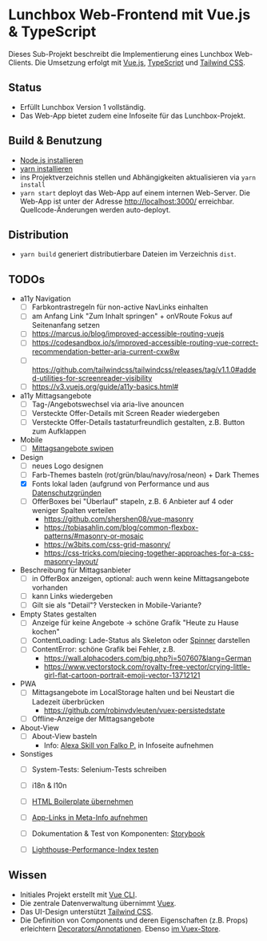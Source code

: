 # Lunchbox Web-Frontend mit Vue.js & TypeScript

Dieses Sub-Projekt beschreibt die Implementierung eines Lunchbox Web-Clients. Die Umsetzung erfolgt mit [Vue.js](https://vuejs.org/), [TypeScript](https://www.typescriptlang.org/) und [Tailwind CSS](https://tailwindcss.com/).



## Status

- Erfüllt Lunchbox Version 1 vollständig.
- Das Web-App bietet zudem eine Infoseite für das Lunchbox-Projekt.



## Build & Benutzung

- [Node.js installieren](https://nodejs.org/en/download/package-manager/)
- [yarn installieren](https://yarnpkg.com/lang/en/docs/install)
- ins Projektverzeichnis stellen und Abhängigkeiten aktualisieren via `yarn install`
- `yarn start` deployt das Web-App auf einem internen Web-Server. Die Web-App ist unter der Adresse [http://localhost:3000/](http://localhost:3000/) erreichbar. Quellcode-Änderungen werden auto-deployt.



## Distribution

- `yarn build` generiert distributierbare Dateien im Verzeichnis `dist`.



## TODOs

- a11y Navigation
  - [ ] Farbkontrastregeln für non-active NavLinks einhalten
  - [ ] am Anfang Link "Zum Inhalt springen" + onVRoute Fokus auf Seitenanfang setzen
  - [ ] https://marcus.io/blog/improved-accessible-routing-vuejs
  - [ ] https://codesandbox.io/s/improved-accessible-routing-vue-correct-recommendation-better-aria-current-cxw8w
  - [ ] https://github.com/tailwindcss/tailwindcss/releases/tag/v1.1.0#added-utilities-for-screenreader-visibility
  - [ ] https://v3.vuejs.org/guide/a11y-basics.html#
- a11y Mittagsangebote
  - [ ] Tag-/Angebotswechsel via aria-live anouncen
  - [ ] Versteckte Offer-Details mit Screen Reader wiedergeben
  - [ ] Versteckte Offer-Details tastaturfreundlich gestalten, z.B. Button zum Aufklappen
- Mobile
  - [ ] [Mittagsangebote swipen](https://github.com/vueuse/vueuse/blob/main/packages/core/useMouse/index.ts)
- Design
  - [ ] neues Logo designen
  - [ ] Farb-Themes basteln (rot/grün/blau/navy/rosa/neon) + Dark Themes
  - [x] Fonts lokal laden (aufgrund von Performance und aus [Datenschutzgründen](https://www.golem.de/news/landgericht-muenchen-einbindung-von-google-fonts-ist-rechtswidrig-2202-162826.html)
  - [ ] OfferBoxes bei "Überlauf" stapeln, z.B. 6 Anbieter auf 4 oder weniger Spalten verteilen
    - https://github.com/shershen08/vue-masonry
    - https://tobiasahlin.com/blog/common-flexbox-patterns/#masonry-or-mosaic
    - https://w3bits.com/css-grid-masonry/
    - https://css-tricks.com/piecing-together-approaches-for-a-css-masonry-layout/
- Beschreibung für Mittagsanbieter
  - [ ] in OfferBox anzeigen, optional: auch wenn keine Mittagsangebote vorhanden
  - [ ] kann Links wiedergeben
  - [ ] Gilt sie als "Detail"? Verstecken in Mobile-Variante?
- Empty States gestalten
  - [ ] Anzeige für keine Angebote -> schöne Grafik "Heute zu Hause kochen"
  - [ ] ContentLoading: Lade-Status als Skeleton oder [Spinner](https://scotch.io/tutorials/add-loading-indicators-to-your-vuejs-application) darstellen
  - [ ] ContentError: schöne Grafik bei Fehler, z.B.
    - https://wall.alphacoders.com/big.php?i=507607&lang=German
    - https://www.vectorstock.com/royalty-free-vector/crying-little-girl-flat-cartoon-portrait-emoji-vector-13712121
- PWA
  - [ ] Mittagsangebote im LocalStorage halten und bei Neustart die Ladezeit überbrücken
    - https://github.com/robinvdvleuten/vuex-persistedstate
  - [ ] Offline-Anzeige der Mittagsangebote
- About-View
  - [ ] About-View basteln
    - Info: [Alexa Skill von Falko P.](https://www.amazon.de/s/ref=nb_sb_noss_2?__mk_de_DE=%C3%85M%C3%85%C5%BD%C3%95%C3%91&url=search-alias%3Dalexa-skills&field-keywords=lunchbox) in Infoseite aufnehmen
- Sonstiges
  - [ ] System-Tests: Selenium-Tests schreiben
  - [ ] i18n & l10n
  - [ ] [HTML Boilerplate übernehmen](https://www.matuzo.at/blog/html-boilerplate/)
  - [ ] [App-Links in Meta-Info aufnehmen](http://ricostacruz.com/cheatsheets/applinks.html)
  - [ ] Dokumentation & Test von Komponenten: [Storybook](https://github.com/vuesion/vuesion/tree/master/src/app/shared/components/VueButton)
  - [ ] [Lighthouse-Performance-Index testen](https://blog.checklyhq.com/how-we-got-a-100-lighthouse-performance-score-for-our-vue-js-app/)



## Wissen

- Initiales Projekt erstellt mit [Vue CLI](https://cli.vuejs.org/).
- Die zentrale Datenverwaltung übernimmt [Vuex](https://vuex.vuejs.org/guide/).
- Das UI-Design unterstützt [Tailwind CSS](https://tailwindcss.com/).
- Die Definition von Components und deren Eigenschaften (z.B. Props) erleichtern [Decorators/Annotationen](https://github.com/kaorun343/vue-property-decorator). Ebenso [im Vuex-Store](https://github.com/championswimmer/vuex-module-decorators).
